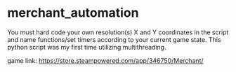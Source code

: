 # merchant_automation
You must hard code your own resolution(s) X and Y coordinates in the script and name functions/set timers according to your current game state. This python script was my first time utilizing multithreading.

game link: https://store.steampowered.com/app/346750/Merchant/
